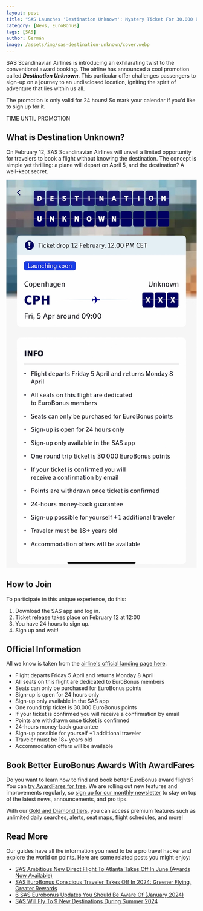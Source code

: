 ```yaml
---
layout: post
title: "SAS Launches 'Destination Unknown': Mystery Ticket For 30.000 EuroBonus Points"
category: [News, EuroBonus]
tags: [SAS]
author: Germán
image: /assets/img/sas-destination-unknown/cover.webp
---
```


SAS Scandinavian Airlines is introducing an exhilarating twist to the conventional award booking. The airline has announced a cool promotion called ***Destination Unknown***. This particular offer challenges passengers to sign-up on a journey to an undisclosed location, igniting the spirit of adventure that lies within us all.

The promotion is only valid for 24 hours! So mark your calendar if you'd like to sign up for it.

<div data-countdown="2024-02-12T11:59:00.000+02:00">
  TIME UNTIL PROMOTION
</div>

## What is Destination Unknown?

On February 12, SAS Scandinavian Airlines will unveil a limited opportunity for travelers to book a flight without knowing the destination. The concept is simple yet thrilling: a plane will depart on April 5, and the destination? A well-kept secret.

<img src="../assets/img/sas-destination-unknown/destination-unknown-app.webp" alt="SAS Destination Unknown campaign February 2024." class="noborder"/>

## How to Join

To participate in this unique experience, do this:

1. Download the SAS app and log in.
2. Ticket release takes place on February 12 at 12:00
3. You have 24 hours to sign up.
4. Sign up and wait!

## Official Information

All we know is taken from the [airline's official landing page here](https://www.sas.se/special-offers/destination-unknown/).

- Flight departs Friday 5 April and returns Monday 8 April
- All seats on this flight are dedicated to EuroBonus members
- Seats can only be purchased for EuroBonus points
- Sign-up is open for 24 hours only
- Sign-up only available in the SAS app
- One round trip ticket is 30.000 EuroBonus points
- If your ticket is confirmed you will receive a confirmation by email
- Points are withdrawn once ticket is confirmed
- 24-hours money-back guarantee
- Sign-up possible for yourself +1 additional traveler
- Traveler must be 18+ years old
- Accommodation offers will be available

## Book Better EuroBonus Awards With AwardFares

Do you want to learn how to find and book better EuroBonus award flights? You can [try AwardFares for free](https://awardfares.com/). We are rolling out new features and improvements regularly, so [sign up for our monthly newsletter](https://awardfares.com/newsletter) to stay on top of the latest news, announcements, and pro tips.

With our [Gold and Diamond tiers](https://awardfares.com/pricing), you can access premium features such as unlimited daily searches, alerts, seat maps, flight schedules, and more!

## Read More

Our guides have all the information you need to be a pro travel hacker and explore the world on points. Here are some related posts you might enjoy:

- [SAS Ambitious New Direct Flight To Atlanta Takes Off In June (Awards Now Available)](https://blog.awardfares.com/sas-route-to-atlanta/)
- [SAS EuroBonus Conscious Traveler Takes Off In 2024: Greener Flying, Greater Rewards](https://blog.awardfares.com/sas-eurobonus-conscious-traveler/)
- [6 SAS Eurobonus Updates You Should Be Aware Of (January 2024)](https://blog.awardfares.com/eurobonus-updates-jan-2024/)
- [SAS Will Fly To 9 New Destinations During Summer 2024](https://blog.awardfares.com/sas-summer-2024/)

<script src="/assets/js/countdown.js"></script> 
